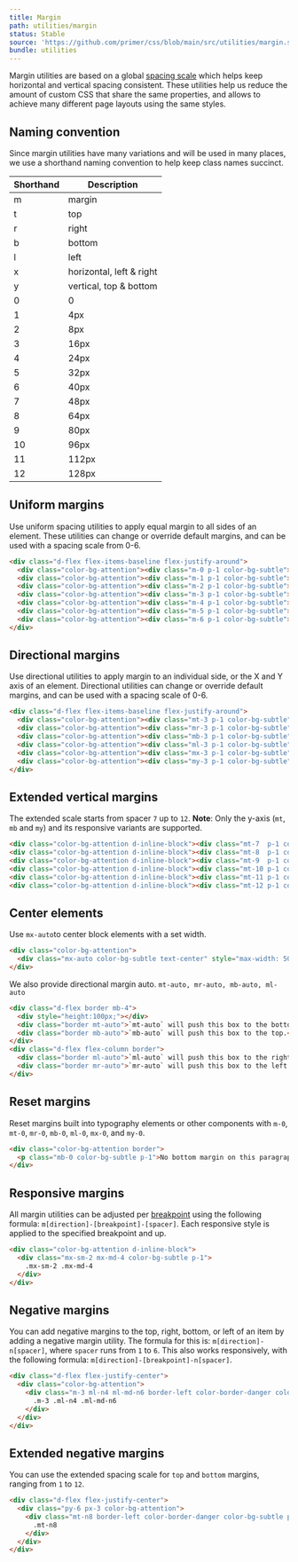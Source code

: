 ```yaml
---
title: Margin
path: utilities/margin
status: Stable
source: 'https://github.com/primer/css/blob/main/src/utilities/margin.scss'
bundle: utilities
---
```


Margin utilities are based on a global [spacing scale](/support/spacing) which helps keep horizontal and vertical spacing consistent. These utilities help us reduce the amount of custom CSS that share the same properties, and allows to achieve many different page layouts using the same styles.


## Naming convention

Since margin utilities have many variations and will be used in many places, we use a shorthand naming convention to help keep class names succinct.


| Shorthand | Description |
| --- | --- |
| m   | margin |
| t   | top |
| r   | right |
| b   | bottom |
| l   | left |
| x   | horizontal, left & right |
| y   | vertical, top & bottom |
| 0   | 0     |
| 1   | 4px   |
| 2   | 8px   |
| 3   | 16px  |
| 4   | 24px  |
| 5   | 32px  |
| 6   | 40px  |
| 7   | 48px  |
| 8   | 64px  |
| 9   | 80px  |
| 10  | 96px  |
| 11  | 112px |
| 12  | 128px |

## Uniform margins

Use uniform spacing utilities to apply equal margin to all sides of an element. These utilities can change or override default margins, and can be used with a spacing scale from 0-6.

```html live
<div class="d-flex flex-items-baseline flex-justify-around">
  <div class="color-bg-attention"><div class="m-0 p-1 color-bg-subtle">.m-0</div></div>
  <div class="color-bg-attention"><div class="m-1 p-1 color-bg-subtle">.m-1</div></div>
  <div class="color-bg-attention"><div class="m-2 p-1 color-bg-subtle">.m-2</div></div>
  <div class="color-bg-attention"><div class="m-3 p-1 color-bg-subtle">.m-3</div></div>
  <div class="color-bg-attention"><div class="m-4 p-1 color-bg-subtle">.m-4</div></div>
  <div class="color-bg-attention"><div class="m-5 p-1 color-bg-subtle">.m-5</div></div>
  <div class="color-bg-attention"><div class="m-6 p-1 color-bg-subtle">.m-6</div></div>
</div>
```

## Directional margins

Use directional utilities to apply margin to an individual side, or the X and Y axis of an element. Directional utilities can change or override default margins, and can be used with a spacing scale of 0-6.

```html live
<div class="d-flex flex-items-baseline flex-justify-around">
  <div class="color-bg-attention"><div class="mt-3 p-1 color-bg-subtle">.mt-3</div></div>
  <div class="color-bg-attention"><div class="mr-3 p-1 color-bg-subtle">.mr-3</div></div>
  <div class="color-bg-attention"><div class="mb-3 p-1 color-bg-subtle">.mb-3</div></div>
  <div class="color-bg-attention"><div class="ml-3 p-1 color-bg-subtle">.ml-3</div></div>
  <div class="color-bg-attention"><div class="mx-3 p-1 color-bg-subtle">.mx-3</div></div>
  <div class="color-bg-attention"><div class="my-3 p-1 color-bg-subtle">.my-3</div></div>
</div>
```

## Extended vertical margins

The extended scale starts from spacer `7` up to `12`. **Note**: Only the y-axis (`mt`, `mb` and `my`) and its responsive variants are supported.

```html live
<div class="color-bg-attention d-inline-block"><div class="mt-7  p-1 color-bg-subtle">.mb-7</div></div>
<div class="color-bg-attention d-inline-block"><div class="mt-8  p-1 color-bg-subtle">.mb-8</div></div>
<div class="color-bg-attention d-inline-block"><div class="mt-9  p-1 color-bg-subtle">.mb-9</div></div>
<div class="color-bg-attention d-inline-block"><div class="mt-10 p-1 color-bg-subtle">.mb-10</div></div>
<div class="color-bg-attention d-inline-block"><div class="mt-11 p-1 color-bg-subtle">.mb-11</div></div>
<div class="color-bg-attention d-inline-block"><div class="mt-12 p-1 color-bg-subtle">.mb-12</div></div>
```

## Center elements

Use `mx-auto`to center block elements with a set width.

```html live
<div class="color-bg-attention">
  <div class="mx-auto color-bg-subtle text-center" style="max-width: 500px;">.mx-auto</div>
</div>
```

We also provide directional margin auto. `mt-auto, mr-auto, mb-auto, ml-auto`

```html live
<div class="d-flex border mb-4">
  <div style="height:100px;"></div>
  <div class="border mt-auto">`mt-auto` will push this box to the bottom.</div>
  <div class="border mb-auto">`mb-auto` will push this box to the top.</div>
</div>
<div class="d-flex flex-column border">
  <div class="border ml-auto">`ml-auto` will push this box to the right.</div>
  <div class="border mr-auto">`mr-auto` will push this box to the left.</div>
</div>
```

## Reset margins
Reset margins built into typography elements or other components with `m-0`, `mt-0`, `mr-0`, `mb-0`, `ml-0`, `mx-0`, and `my-0`.

```html live
<div class="color-bg-attention border">
  <p class="mb-0 color-bg-subtle p-1">No bottom margin on this paragraph.</p>
</div>
```

## Responsive margins

All margin utilities can be adjusted per [breakpoint](/utilities/grid#breakpoints) using the following formula: `m[direction]-[breakpoint]-[spacer]`. Each responsive style is applied to the specified breakpoint and up.

```html live
<div class="color-bg-attention d-inline-block">
  <div class="mx-sm-2 mx-md-4 color-bg-subtle p-1">
    .mx-sm-2 .mx-md-4
  </div>
</div>
```

## Negative margins

You can add negative margins to the top, right, bottom, or left of an item by adding a negative margin utility. The formula for this is: `m[direction]-n[spacer]`, where `spacer` runs from `1` to `6`. This also works responsively, with the following formula: `m[direction]-[breakpoint]-n[spacer]`.

```html live
<div class="d-flex flex-justify-center">
  <div class="color-bg-attention">
    <div class="m-3 ml-n4 ml-md-n6 border-left color-border-danger color-bg-subtle p-2">
      .m-3 .ml-n4 .ml-md-n6
    </div>
  </div>
</div>
```

## Extended negative margins

You can use the extended spacing scale for `top` and `bottom` margins, ranging from `1` to `12`.

```html live
<div class="d-flex flex-justify-center">
  <div class="py-6 px-3 color-bg-attention">
    <div class="mt-n8 border-left color-border-danger color-bg-subtle p-2">
      .mt-n8
    </div>
  </div>
</div>
```
